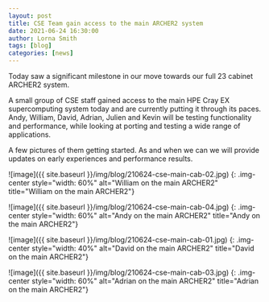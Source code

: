 ```yaml
---
layout: post
title: CSE Team gain access to the main ARCHER2 system
date: 2021-06-24 16:30:00
author: Lorna Smith
tags: [blog] 
categories: [news]
---
```




Today saw a significant milestone in our move towards our full 23 cabinet ARCHER2 system. 

A small group of CSE staff gained access to the main HPE Cray EX supercomputing system today and are currently putting it through its paces. Andy, William, David, Adrian, Julien and Kevin will be testing functionality and performance, while looking at porting and testing a wide range of applications. 

A few pictures of them getting started. As and when we can we will provide updates on early experiences and performance results.



![image]({{ site.baseurl }}/img/blog/210624-cse-main-cab-02.jpg)
{: .img-center style="width: 60%" 
alt="William on the main ARCHER2" 
title="William on the main ARCHER2"}

![image]({{ site.baseurl }}/img/blog/210624-cse-main-cab-04.jpg)
{: .img-center style="width: 60%" 
alt="Andy on the main ARCHER2" 
title="Andy on the main ARCHER2"}

![image]({{ site.baseurl }}/img/blog/210624-cse-main-cab-01.jpg)
{: .img-center style="width: 40%" 
alt="David on the main ARCHER2" 
title="David on the main ARCHER2"}


![image]({{ site.baseurl }}/img/blog/210624-cse-main-cab-03.jpg)
{: .img-center style="width: 60%" 
alt="Adrian on the main ARCHER2" 
title="Adrian on the main ARCHER2"}
